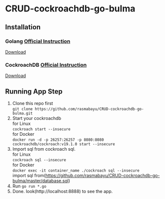 # CRUD-cockroachdb-go-bulma

## Installation
### Golang [Official Instruction](https://golang.org/doc/install)
[Download](https://golang.org/dl/)
### CockroachDB [Official Instruction](https://www.cockroachlabs.com/docs/stable/install-cockroachdb.html)
[Download](https://www.cockroachlabs.com/get-cockroachdb/)

## Running App Step
1. Clone this repo first  
`git clone https://github.com/rasmabayu/CRUD-cockroachdb-go-bulma.git`
2. Start your cockroachdb  
for Linux  
`cockroach start --insecure`  
for Docker  
`docker run -d -p 26257:26257 -p 8080:8080 cockroachdb/cockroach:v19.1.0 start --insecure`
3. Import sql from cockroach sql.  
for Linux  
`cockroach sql --insecure`  
for Docker  
`docker exec -it container_name ./cockroach sql --insecure`  
import sql from(https://github.com/rasmabayu/CRUD-cockroachdb-go-bulma/master/database.sql)
4. Run `go run *.go`
5. Done. look(http://localhost:8888) to see the app.

